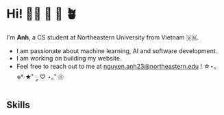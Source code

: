 # Hi! :woman_technologist: :love_letter: :wind_chime: :potted_plant: 
I'm **Anh**, a CS student at Northeastern University from Vietnam :vietnam:.

- I am passionate about machine learning, AI and software development.
- I am working on building my website.
- Feel free to reach out to me at nguyen.anh23@northeastern.edu !
☆⋆｡𖦹°‧★˚ ༘ ♡ ⋆｡˚ ❀

## Skills





